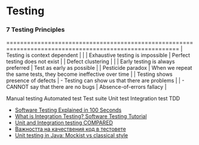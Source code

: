 # Testing

### 7 Testing Principles
========================================================================================================
| Testing is context dependent      |                                                                  |
| Exhaustive testing is impossible  | Perfect testing does not exist                                   |
| Defect clustering                 |                                                                  |
| Early testing is always preferred | Test as early as possible                                        |
| Pesticide paradox                 | When we repeat the same tests, they become ineffective over time |
| Testing shows presence of defects | - Testing can show us that there are problems
|                                   | - CANNOT say that there are no bugs
| Absence-of-errors fallacy         |


Manual testing
Automated test
Test suite
Unit test
Integration test
TDD

- [Software Testing Explained in 100 Seconds](https://www.youtube.com/watch?v=u6QfIXgjwGQ&t=56s)
- [What is Integration Testing? Software Testing Tutorial](https://www.youtube.com/watch?v=QYCaaNz8emY)
- [Unit and Integration testing COMPARED](https://www.youtube.com/watch?v=pf6Zhm-PDfQ)
- [Важността на качествения код в тестовете](https://www.youtube.com/watch?v=eUn5FOdkinc&list=WL&index=93&t=31s)
- [Unit testing in Java: Mockist vs classical style](https://www.youtube.com/watch?v=dOVz-VE06X4&list=WL&index=4&t=6s)
